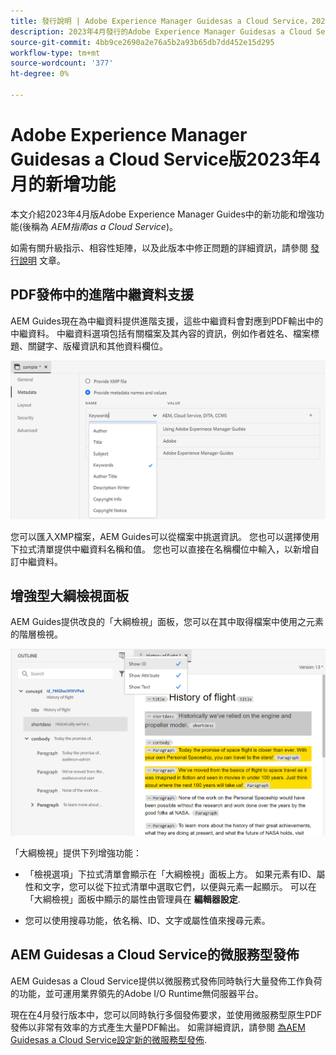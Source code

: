 ```yaml
---
title: 發行說明 | Adobe Experience Manager Guidesas a Cloud Service，2023年4月發行
description: 2023年4月發行的Adobe Experience Manager Guidesas a Cloud Service
source-git-commit: 4bb9ce2690a2e76a5b2a93b65db7dd452e15d295
workflow-type: tm+mt
source-wordcount: '377'
ht-degree: 0%

---
```


# Adobe Experience Manager Guidesas a Cloud Service版2023年4月的新增功能

本文介紹2023年4月版Adobe Experience Manager Guides中的新功能和增強功能(後稱為 *AEM指南as a Cloud Service*)。

如需有關升級指示、相容性矩陣，以及此版本中修正問題的詳細資訊，請參閱 [發行說明](release-notes-2023.4.0.md) 文章。

## PDF發佈中的進階中繼資料支援

AEM Guides現在為中繼資料提供進階支援，這些中繼資料會對應到PDF輸出中的中繼資料。 中繼資料選項包括有關檔案及其內容的資訊，例如作者姓名、檔案標題、關鍵字、版權資訊和其他資料欄位。

<img src="assets/pdf-metadata.png" alt=" 原生pdf中繼資料">

您可以匯入XMP檔案，AEM Guides可以從檔案中挑選資訊。 您也可以選擇使用下拉式清單提供中繼資料名稱和值。 您也可以直接在名稱欄位中輸入，以新增自訂中繼資料。


## 增強型大綱檢視面板

AEM Guides提供改良的「大綱檢視」面板，您可以在其中取得檔案中使用之元素的階層檢視。

<img src="assets/select-element-content-outline-view_cs.png" alt=" 原生pdf中繼資料">

「大綱檢視」提供下列增強功能：

* 「檢視選項」下拉式清單會顯示在「大綱檢視」面板上方。 如果元素有ID、屬性和文字，您可以從下拉式清單中選取它們，以便與元素一起顯示。 可以在「大綱檢視」面板中顯示的屬性由管理員在 **編輯器設定**.

* 您可以使用搜尋功能，依名稱、ID、文字或屬性值來搜尋元素。


## AEM Guidesas a Cloud Service的微服務型發佈

AEM Guidesas a Cloud Service提供以微服務式發佈同時執行大量發佈工作負荷的功能，並可運用業界領先的Adobe I/O Runtime無伺服器平台。

現在在4月發行版本中，您可以同時執行多個發佈要求，並使用微服務型原生PDF發佈以非常有效率的方式產生大量PDF輸出。
如需詳細資訊，請參閱 [為AEM Guidesas a Cloud Service設定新的微服務型發佈](../knowledge-base/publishing/configure-microservices.md).

